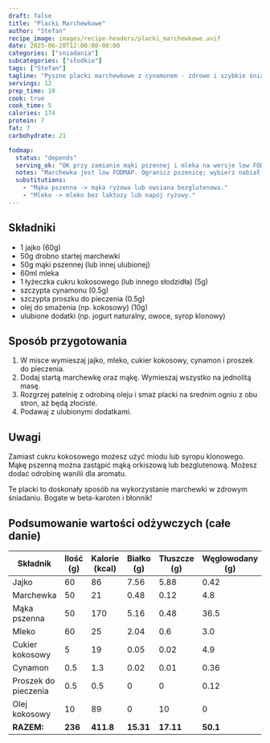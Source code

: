 ```yaml
---
draft: false
title: "Placki Marchewkowe"
author: "Stefan"
recipe_image: images/recipe-headers/placki_marchewkowe.avif
date: 2025-06-20T12:00:00-00:00
categories: ["sniadania"]
subcategories: ["słodkie"]
tags: ["Stefan"]
tagline: "Pyszne placki marchewkowe z cynamonem - zdrowe i szybkie śniadanie!"
servings: 12
prep_time: 10
cook: true
cook_time: 5
calories: 174
protein: 7
fat: 7
carbohydrate: 21

fodmap:
  status: "depends"
  serving_ok: "OK przy zamianie mąki pszennej i mleka na wersje low FODMAP"
  notes: "Marchewka jest low FODMAP. Ogranicz pszenicę; wybierz nabiał bez laktozy."
  substitutions:
    - "Mąka pszenna -> mąka ryżowa lub owsiana bezglutenowa."
    - "Mleko -> mleko bez laktozy lub napój ryżowy."
---
```


## Składniki
- 1 jajko (60g)
- 50g drobno startej marchewki
- 50g mąki pszennej (lub innej ulubionej)
- 60ml mleka
- 1 łyżeczka cukru kokosowego (lub innego słodzidła) (5g)
- szczypta cynamonu (0.5g)
- szczypta proszku do pieczenia (0.5g)
- olej do smażenia (np. kokosowy) (10g)
- ulubione dodatki (np. jogurt naturalny, owoce, syrop klonowy)

## Sposób przygotowania

1. W misce wymieszaj jajko, mleko, cukier kokosowy, cynamon i proszek do pieczenia.
2. Dodaj startą marchewkę oraz mąkę. Wymieszaj wszystko na jednolitą masę.
3. Rozgrzej patelnię z odrobiną oleju i smaż placki na średnim ogniu z obu stron, aż będą złociste.
4. Podawaj z ulubionymi dodatkami.

## Uwagi
Zamiast cukru kokosowego możesz użyć miodu lub syropu klonowego. Mąkę pszenną można zastąpić mąką orkiszową lub bezglutenową. Możesz dodać odrobinę wanilii dla aromatu.

Te placki to doskonały sposób na wykorzystanie marchewki w zdrowym śniadaniu. Bogate w beta-karoten i błonnik!

## Podsumowanie wartości odżywczych (całe danie)

| Składnik            | Ilość (g) | Kalorie (kcal) | Białko (g) | Tłuszcze (g) | Węglowodany (g) |
|---------------------|-----------|----------------|------------|--------------|-----------------|
| Jajko               | 60        | 86             | 7.56       | 5.88         | 0.42            |
| Marchewka           | 50        | 21             | 0.48       | 0.12         | 4.8             |
| Mąka pszenna        | 50        | 170            | 5.16       | 0.48         | 36.5            |
| Mleko               | 60        | 25             | 2.04       | 0.6          | 3.0             |
| Cukier kokosowy     | 5         | 19             | 0.05       | 0.02         | 4.9             |
| Cynamon             | 0.5       | 1.3            | 0.02       | 0.01         | 0.36            |
| Proszek do pieczenia| 0.5       | 0.5            | 0          | 0            | 0.12            |
| Olej kokosowy       | 10        | 89             | 0          | 10           | 0               |
| **RAZEM:**          | **236**   | **411.8**      | **15.31**  | **17.11**    | **50.1**        |